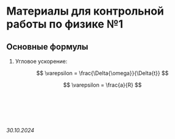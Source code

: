 <head>
    <script src="https://cdn.jsdelivr.net/npm/mathjax@3/es5/tex-mml-chtml.js"></script>
</head>


# Материалы для контрольной работы по физике №1

## Основные формулы

1. Угловое ускорение:

$$ \varepsilon = \frac{\Delta{\omega}}{\Delta{t}} $$

$$ \varepsilon = \frac{a}{R} $$

<br><br>
<br><br>


###### 30.10.2024